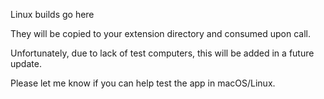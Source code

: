 Linux builds go here

They will be copied to your extension directory and consumed upon call.

Unfortunately, due to lack of test computers, this will be added in a future update.

Please let me know if you can help test the app in macOS/Linux.
